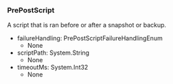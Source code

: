 ### PrePostScript
A script that is ran before or after a snapshot or backup.

- failureHandling: PrePostScriptFailureHandlingEnum
  - None
- scriptPath: System.String
  - None
- timeoutMs: System.Int32
  - None
